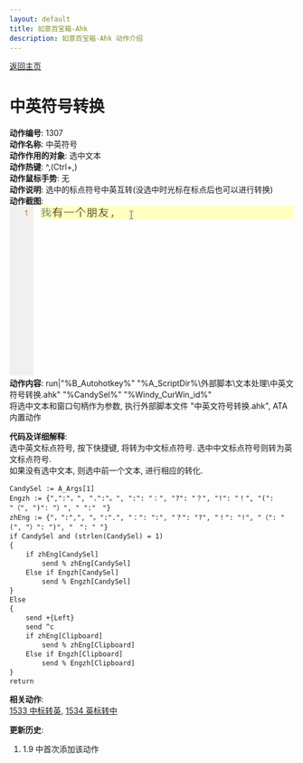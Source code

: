 ```yaml
---
layout: default
title: 如意百宝箱-Ahk
description: 如意百宝箱-Ahk 动作介绍
---
```

<link rel="stylesheet" href="../actions/css/atom-one-light.min.css">
<script src="../actions/js/highlight.min.js"></script>
<script>hljs.highlightAll();</script>

[返回主页](../index.md)

# [](#header-2) 中英符号转换

**动作编号**: 1307  
**动作名称**: 中英符号  
**动作作用的对象**: 选中文本  
**动作热键**: ^,(Ctrl+,)  
**动作鼠标手势**: 无  
**动作说明**: 选中的标点符号中英互转(没选中时光标在标点后也可以进行转换)  
**动作截图**:  
  ![中英符号](img1/1307.gif)  
**动作内容**: run|"%B_Autohotkey%" "%A_ScriptDir%\外部脚本\文本处理\中英文符号转换.ahk" "%CandySel%" "%Windy_CurWin_id%"  
将选中文本和窗口句柄作为参数, 执行外部脚本文件 "中英文符号转换.ahk", ATA 内置动作  

**代码及详细解释**:  
选中英文标点符号, 按下快捷键, 将转为中文标点符号. 选中中文标点符号则转为英文标点符号.  
如果没有选中文本, 则选中前一个文本, 进行相应的转化.  

```Autohotkey
CandySel := A_Args[1]
Engzh := {",":"，", ".":"。", ":": "：", "?": "？", "!": "！", "(": "（", ")": "）", " ":"　"}
zhEng := {"，":",", "。":".", "：": ":", "？": "?", "！": "!", "（": "(", "）": ")", "　": " "}
if CandySel and (strlen(CandySel) = 1)
{
	if zhEng[CandySel]
		send % zhEng[CandySel]
	Else if Engzh[CandySel]
		send % Engzh[CandySel]
}
Else
{
	send +{Left}
	send ^c
	if zhEng[Clipboard]
		send % zhEng[Clipboard]
	Else if Engzh[Clipboard]
		send % Engzh[Clipboard]
}
return
```

**相关动作**:  
[1533 中标转英](1533.md), [1534 英标转中](1534.md)

**更新历史**:  
1. 1.9 中首次添加该动作